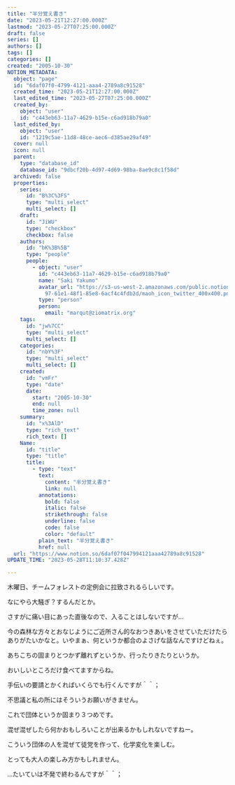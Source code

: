 ```yaml
---
title: "半分覚え書き"
date: "2023-05-21T12:27:00.000Z"
lastmod: "2023-05-27T07:25:00.000Z"
draft: false
series: []
authors: []
tags: []
categories: []
created: "2005-10-30"
NOTION_METADATA:
  object: "page"
  id: "6daf07f0-4799-4121-aaa4-2789a8c91528"
  created_time: "2023-05-21T12:27:00.000Z"
  last_edited_time: "2023-05-27T07:25:00.000Z"
  created_by:
    object: "user"
    id: "c443eb63-11a7-4629-b15e-c6ad918b79a0"
  last_edited_by:
    object: "user"
    id: "1219c5ae-11d8-48ce-aec6-d385ae29af49"
  cover: null
  icon: null
  parent:
    type: "database_id"
    database_id: "9dbcf20b-4d97-4d69-98ba-8ae9c8c1f58d"
  archived: false
  properties:
    series:
      id: "B%3C%3FS"
      type: "multi_select"
      multi_select: []
    draft:
      id: "JiWU"
      type: "checkbox"
      checkbox: false
    authors:
      id: "bK%3B%5B"
      type: "people"
      people:
        - object: "user"
          id: "c443eb63-11a7-4629-b15e-c6ad918b79a0"
          name: "Saki Yakumo"
          avatar_url: "https://s3-us-west-2.amazonaws.com/public.notion-static.com/3ad1c4\
            97-61e1-48f1-85e8-6acf4c4fdb2d/maoh_icon_twitter_400x400.png"
          type: "person"
          person:
            email: "marqut@ziomatrix.org"
    tags:
      id: "jw%7CC"
      type: "multi_select"
      multi_select: []
    categories:
      id: "nbY%3F"
      type: "multi_select"
      multi_select: []
    created:
      id: "vmFr"
      type: "date"
      date:
        start: "2005-10-30"
        end: null
        time_zone: null
    summary:
      id: "x%3AlD"
      type: "rich_text"
      rich_text: []
    Name:
      id: "title"
      type: "title"
      title:
        - type: "text"
          text:
            content: "半分覚え書き"
            link: null
          annotations:
            bold: false
            italic: false
            strikethrough: false
            underline: false
            code: false
            color: "default"
          plain_text: "半分覚え書き"
          href: null
  url: "https://www.notion.so/6daf07f047994121aaa42789a8c91528"
UPDATE_TIME: "2023-05-28T11:10:37.428Z"

---
```

<link rel="stylesheet" href="https://cdn.jsdelivr.net/npm/katex@0.16.2/dist/katex.min.css" integrity="sha384-bYdxxUwYipFNohQlHt0bjN/LCpueqWz13HufFEV1SUatKs1cm4L6fFgCi1jT643X" crossorigin="anonymous">


木曜日、チームフォレストの定例会に拉致されるらしいです。


なにやら大騒ぎ？するんだとか。


さすがに痛い目にあった直後なので、入ることはしないですが…


今の森林な方々とおなじようにご近所さん的なおつきあいをさせていただけたらありがたいかなと。いやまぁ、何というか都合のよさげな話なんですけどねぇ。


あちこちの固まりとつかず離れずというか、行ったりきたりというか。


おいしいところだけ食べてますからね。


手伝いの要請とかくればいくらでも行くんですが＾＾；


不思議と私の所にはそういうお願いがきません。


これで団体というか固まり３つめです。


混ぜ混ぜしたら何かおもしろいことが出来るかもしれないですねー。


こういう団体の人を混ぜて徒党を作って、化学変化を楽しむ。


とっても大人の楽しみ方かもしれません。


…たいていは不発で終わるんですが＾＾；

